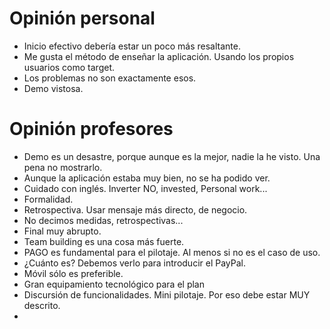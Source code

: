 # Opinión personal
* Inicio efectivo debería estar un poco más resaltante.
* Me gusta el método de enseñar la aplicación. Usando los propios usuarios como target.
* Los problemas no son exactamente esos.
* Demo vistosa.

# Opinión profesores
* Demo es un desastre, porque aunque es la mejor, nadie la he visto. Una pena no mostrarlo.
* Aunque la aplicación estaba muy bien, no se ha podido ver.
* Cuidado con inglés. Inverter NO, invested, Personal work...
* Formalidad.
* Retrospectiva. Usar mensaje más directo, de negocio.
* No decimos medidas, retrospectivas...
* Final muy abrupto.
* Team building es una cosa más fuerte.
* PAGO es fundamental para el pilotaje. Al menos si no es el caso de uso.
* ¿Cuánto es? Debemos verlo para introducir el PayPal.
* Móvil sólo es preferible.
* Gran equipamiento tecnológico para el plan
* Discursión de funcionalidades. Mini pilotaje. Por eso debe estar MUY descrito.
* 
